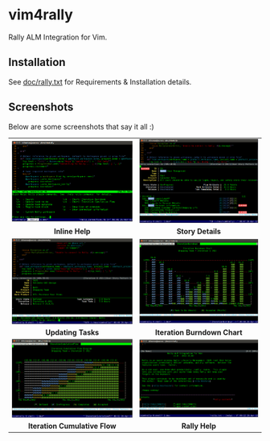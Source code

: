 vim4rally
=========

Rally ALM Integration for Vim.

Installation
------------
See <a href="https://github.com/davidpthomas/vim4rally/blob/master/doc/rally.txt">doc/rally.txt</a> for Requirements & Installation details.

Screenshots
-----------
Below are some screenshots that say it all :)

<table>
<tr>
<td><a href="https://github.com/davidpthomas/vim4rally/blob/master/doc/screenshots/vim4rally_inlinehelp.png"><img width="400" src="https://github.com/davidpthomas/vim4rally/raw/master/doc/screenshots/vim4rally_inlinehelp.png" border="0"></a></td>
<td><a href="https://github.com/davidpthomas/vim4rally/blob/master/doc/screenshots/vim4rally_storydetails.png"><img width="400" src="https://github.com/davidpthomas/vim4rally/raw/master/doc/screenshots/vim4rally_storydetails.png" border="0"></a></td>
</tr>
<tr>
<td><div style="text-align:center;width: 100%"><b>Inline Help</b></div></td>
<td><div style="text-align:center;width: 100%"><b>Story Details</b></div></td>
</tr>

<tr>
<td><a href="https://github.com/davidpthomas/vim4rally/blob/master/doc/screenshots/vim4rally_updatetask.png"><img width="400" src="https://github.com/davidpthomas/vim4rally/raw/master/doc/screenshots/vim4rally_updatetask.png" border="0"></a></td>
<td><a href="https://github.com/davidpthomas/vim4rally/blob/master/doc/screenshots/vim4rally_burndown.png"><img width="400" src="https://github.com/davidpthomas/vim4rally/raw/master/doc/screenshots/vim4rally_burndown.png" border="0"></a></td>
</tr>
<tr>
<td><div style="text-align:center;width: 100%"><b>Updating Tasks</b></div></td>
<td><div style="text-align:center;width: 100%"><b>Iteration Burndown Chart</b></div></td>
</tr>

<tr>
<td><a href="https://github.com/davidpthomas/vim4rally/blob/master/doc/screenshots/vim4rally_cumulativeflow.png"><img width="400" src="https://github.com/davidpthomas/vim4rally/raw/master/doc/screenshots/vim4rally_cumulativeflow.png" border="0"></a></td>
<td><a href="https://github.com/davidpthomas/vim4rally/blob/master/doc/screenshots/vim4rally_helpdoc.png"><img width="400" src="https://github.com/davidpthomas/vim4rally/raw/master/doc/screenshots/vim4rally_helpdoc.png" border="0"></a></td>
</tr>
<tr>
<td><div style="text-align:center;width: 100%"><b>Iteration Cumulative Flow</b></div></td>
<td><div style="text-align:center;width: 100%"><b>Rally Help</b></div></td>
</tr>


</table>

